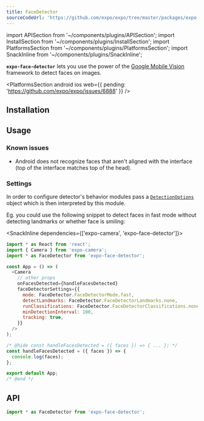 ```yaml
---
title: FaceDetector
sourceCodeUrl: 'https://github.com/expo/expo/tree/master/packages/expo-face-detector'
---
```


import APISection from '~/components/plugins/APISection';
import InstallSection from '~/components/plugins/InstallSection';
import PlatformsSection from '~/components/plugins/PlatformsSection';
import SnackInline from '~/components/plugins/SnackInline';

**`expo-face-detector`** lets you use the power of the [Google Mobile Vision](https://developers.google.com/vision/face-detection-concepts) framework to detect faces on images.

<PlatformsSection android ios web={{ pending: 'https://github.com/expo/expo/issues/6888' }} />

## Installation

<InstallSection packageName="expo-face-detector" />

## Usage

### Known issues

- Android does not recognize faces that aren't aligned with the interface (top of the interface matches top of the head).

### Settings

In order to configure detector's behavior modules pass a [`DetectionOptions`](#detectionoptions) object which is then interpreted by this module.

Eg. you could use the following snippet to detect faces in fast mode without detecting landmarks or whether face is smiling:

<SnackInline dependencies={['expo-camera', 'expo-face-detector']}>

```js
import * as React from 'react';
import { Camera } from 'expo-camera';
import * as FaceDetector from 'expo-face-detector';

const App = () => (
  <Camera
    // other props
    onFacesDetected={handleFacesDetected}
    faceDetectorSettings={{
      mode: FaceDetector.FaceDetectorMode.fast,
      detectLandmarks: FaceDetector.FaceDetectorLandmarks.none,
      runClassifications: FaceDetector.FaceDetectorClassifications.none,
      minDetectionInterval: 100,
      tracking: true,
    }}
  />
);

/* @hide const handleFacesDetected = ({ faces }) => { ... }; */
const handleFacesDetected = ({ faces }) => {
  console.log(faces);
};

export default App;
/* @end */
```

</SnackInline>

## API

```js
import * as FaceDetector from 'expo-face-detector';
```

<APISection packageName="expo-face-detector" apiName="FaceDetector" />
